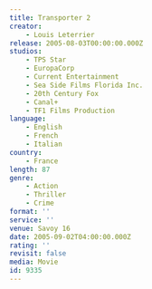 ```yaml
---
title: Transporter 2
creator:
    - Louis Leterrier
release: 2005-08-03T00:00:00.000Z
studios:
    - TPS Star
    - EuropaCorp
    - Current Entertainment
    - Sea Side Films Florida Inc.
    - 20th Century Fox
    - Canal+
    - TF1 Films Production
language:
    - English
    - French
    - Italian
country:
    - France
length: 87
genre:
    - Action
    - Thriller
    - Crime
format: ''
service: ''
venue: Savoy 16
date: 2005-09-02T04:00:00.000Z
rating: ''
revisit: false
media: Movie
id: 9335
---
```



